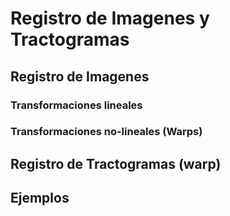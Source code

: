 # Registro de Imagenes y Tractogramas

## Registro de Imagenes

### Transformaciones lineales 

### Transformaciones no-lineales (Warps)

## Registro de Tractogramas (warp)


## Ejemplos


